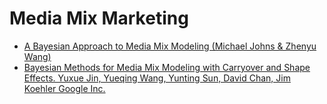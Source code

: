 

# Media Mix Marketing

  - [A Bayesian Approach to Media Mix Modeling (Michael Johns & Zhenyu Wang)](https://www.youtube.com/watch?v=UznM_-_760Y)
  - [Bayesian Methods for Media Mix Modeling with Carryover and Shape Effects. Yuxue Jin, Yueqing Wang, Yunting Sun, David Chan, Jim Koehler Google Inc.](https://research.google.com/pubs/archive/46001.pdf)
  
  

